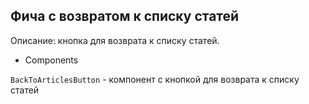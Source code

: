 ## Фича с возвратом к списку статей

Описание: кнопка для возврата к списку статей.

- Components

`BackToArticlesButton` - компонент с кнопкой для возврата к списку статей
